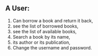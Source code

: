 ## A User:

1. Can borrow a book and return it back,
2. see the list of borrowed books,
3. see the list of available books,
4. Search a book by its name,
5. its author or its publication,
6. Change the username and password.
